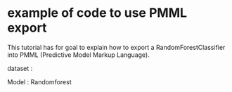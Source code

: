 # example of code to use PMML export 
This tutorial has for goal to explain how to export a RandomForestClassifier into PMML (Predictive Model Markup Language).

dataset : 

Model : Randomforest
